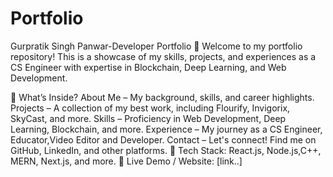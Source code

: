 # Portfolio
Gurpratik Singh Panwar-Developer Portfolio
🚀 Welcome to my portfolio repository! This is a showcase of my skills, projects, and experiences as a CS Engineer with expertise in Blockchain, Deep Learning, and Web Development.

🌟 What’s Inside?
About Me – My background, skills, and career highlights.
Projects – A collection of my best work, including Flourify, Invigorix, SkyCast, and more.
Skills – Proficiency in Web Development, Deep Learning, Blockchain, and more.
Experience – My journey as a CS Engineer, Educator,Video Editor and Developer.
Contact – Let's connect! Find me on GitHub, LinkedIn, and other platforms.
📌 Tech Stack: React.js, Node.js,C++, MERN, Next.js, and more.
🔗 Live Demo / Website: [link..]
